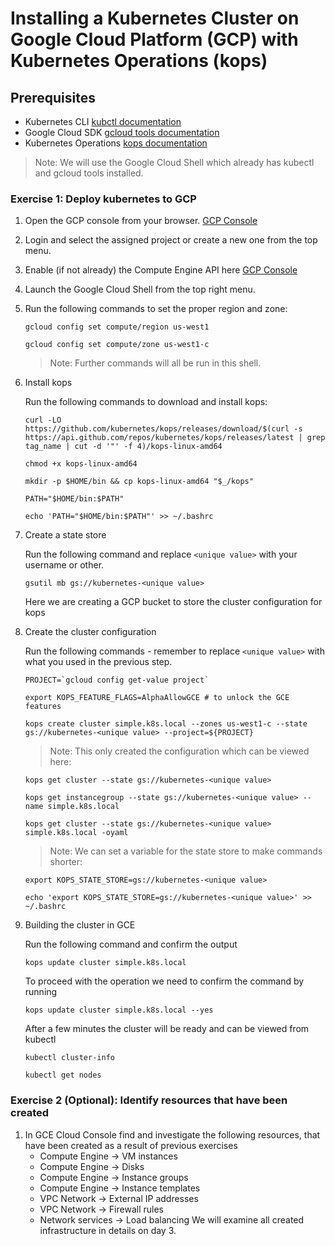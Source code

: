 # Installing a Kubernetes Cluster on Google Cloud Platform (GCP) with Kubernetes Operations (kops)

## Prerequisites

* Kubernetes CLI [kubctl documentation](https://kubernetes.io/docs/tasks/tools/install-kubectl/)
* Google Cloud SDK [gcloud tools documentation](https://cloud.google.com/sdk/docs/)
* Kubernetes Operations [kops documentation](https://github.com/kubernetes/kops/blob/master/docs/install.md)

>Note: We will use the Google Cloud Shell which already has kubectl and gcloud tools installed.

### Exercise 1: Deploy kubernetes to GCP 

1. Open the GCP console from your browser. [GCP Console](https://console.cloud.google.com/)

1. Login and select the assigned project or create a new one from the top menu.

1. Enable (if not already) the Compute Engine API here [GCP Console](https://console.cloud.google.com/apis/api/compute.googleapis.com/)

1. Launch the Google Cloud Shell from the top right menu.

1. Run the following commands to set the proper region and zone:

    ```console
    gcloud config set compute/region us-west1

    gcloud config set compute/zone us-west1-c
    ```
    >Note: Further commands will all be run in this shell.

1. Install kops

   Run the following commands to download and install kops:

   ```console
   curl -LO https://github.com/kubernetes/kops/releases/download/$(curl -s https://api.github.com/repos/kubernetes/kops/releases/latest | grep tag_name | cut -d '"' -f 4)/kops-linux-amd64

   chmod +x kops-linux-amd64
   
   mkdir -p $HOME/bin && cp kops-linux-amd64 "$_/kops"

   PATH="$HOME/bin:$PATH"

   echo 'PATH="$HOME/bin:$PATH"' >> ~/.bashrc 
   ```

1. Create a state store

    Run the following command and replace `<unique value>` with your username or other.

    ```console
    gsutil mb gs://kubernetes-<unique value>
    ```
    Here we are creating a GCP bucket to store the cluster configuration for kops

1. Create the cluster configuration

   Run the following commands - remember to replace `<unique value>` with what you used in the previous step.

   ```console
   PROJECT=`gcloud config get-value project`
   
   export KOPS_FEATURE_FLAGS=AlphaAllowGCE # to unlock the GCE features
   
   kops create cluster simple.k8s.local --zones us-west1-c --state gs://kubernetes-<unique value> --project=${PROJECT}
   ```
   
   >Note: This only created the configuration which can be viewed here:
   
   ```console
   kops get cluster --state gs://kubernetes-<unique value>
   
   kops get instancegroup --state gs://kubernetes-<unique value> --name simple.k8s.local
   
   kops get cluster --state gs://kubernetes-<unique value> simple.k8s.local -oyaml
   ```
   >Note: We can set a variable for the state store to make commands shorter:

   ```console
   export KOPS_STATE_STORE=gs://kubernetes-<unique value>

   echo 'export KOPS_STATE_STORE=gs://kubernetes-<unique value>' >> ~/.bashrc
   ```

1. Building the cluster in GCE

   Run the following command and confirm the output

   ```console
   kops update cluster simple.k8s.local
   ```
   
   To proceed with the operation we need to confirm the command by running
   
   ```console
   kops update cluster simple.k8s.local --yes
   ```
   
   After a few minutes the cluster will be ready and can be viewed from kubectl
   
   ```console
   kubectl cluster-info
   
   kubectl get nodes
   ```

### Exercise 2 (Optional): Identify resources that have been created

1. In GCE Cloud Console find and investigate the following resources, that have been created as a result of previous exercises
    * Compute Engine -> VM instances
    * Compute Engine -> Disks
    * Compute Engine -> Instance groups 
    * Compute Engine -> Instance templates 
    * VPC Network -> External IP addresses
    * VPC Network -> Firewall rules
    * Network services -> Load balancing
    We will examine all created infrastructure in details on day 3.
  

